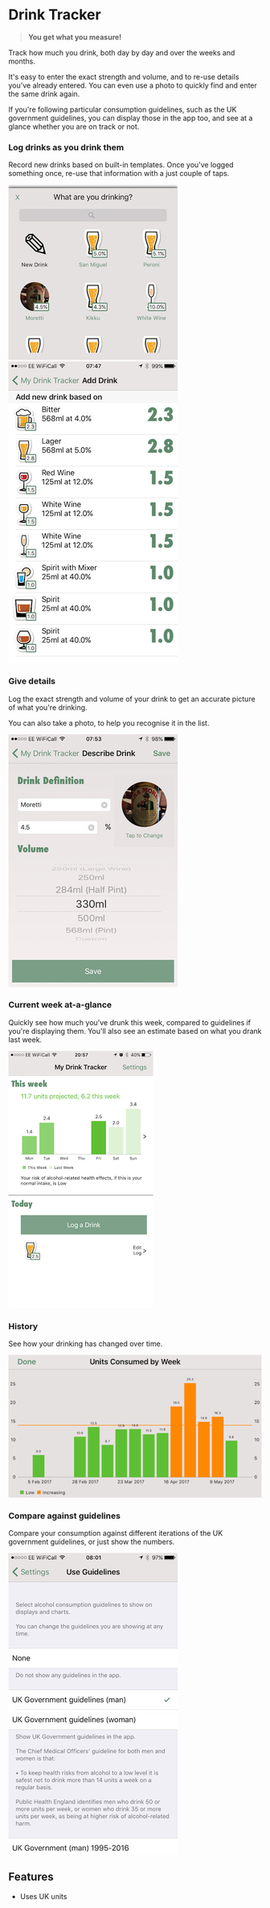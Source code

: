 # Drink Tracker

> **You get what you measure!**

Track how much you drink, both day by day and over the weeks and months.

It's easy to enter the exact strength and volume, and to re-use details you've already entered. You can even use a photo to quickly find and enter the same drink again.

If you're following particular consumption guidelines, such as the UK government guidelines, you can display those in the app too, and see at a glance whether you are on track or not.

### Log drinks as you drink them

Record new drinks based on built-in templates. Once you've logged something once, re-use that information with a just couple of taps.

![Reuse existing](existing-drink.jpg) ![Create new](new-drink.jpg)

### Give details

Log the exact strength and volume of your drink to get an accurate picture of what you're drinking.

You can also take a photo, to help you recognise it in the list.

![Details](drink-details.jpg)

### Current week at-a-glance 

Quickly see how much you've drunk this week, compared to guidelines if you're displaying them. You'll also see an estimate
based on what you drank last week.

![Dashboard](dashboard.png)

### History

See how your drinking has changed over time.

![By week](byweek.png)

### Compare against guidelines

Compare your consumption against different iterations of the UK government guidelines, or just show the numbers.

![Select guidelines](guidelines.jpg)

## Features

- Uses UK units
